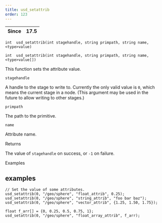 ```yaml
---
title: usd_setattrib
order: 123
---
```

| Since | 17.5 |
| --- | --- |

`int  usd_setattrib(int stagehandle, string primpath, string name, <type>value)`

`int  usd_setattrib(int stagehandle, string primpath, string name, <type>value[])`

This function sets the attribute value.

`stagehandle`

A handle to the stage to write to. Currently the only valid value is `0`, which means the current stage in a node. (This argument may be used in the future to allow writing to other stages.)

`primpath`

The path to the primitive.

`name`

Attribute name.

Returns

The value of `stagehandle` on success, or `-1` on failure.

Examples

## examples

```vex
// Set the value of some attributes.
usd_setattrib(0, "/geo/sphere", "float_attrib", 0.25);
usd_setattrib(0, "/geo/sphere", "string_attrib", "foo bar baz");
usd_setattrib(0, "/geo/sphere", "vector_attrib", {1.25, 1.50, 1.75});

float f_arr[] = {0, 0.25, 0.5, 0.75, 1};
usd_setattrib(0, "/geo/sphere", "float_array_attrib", f_arr);

```

